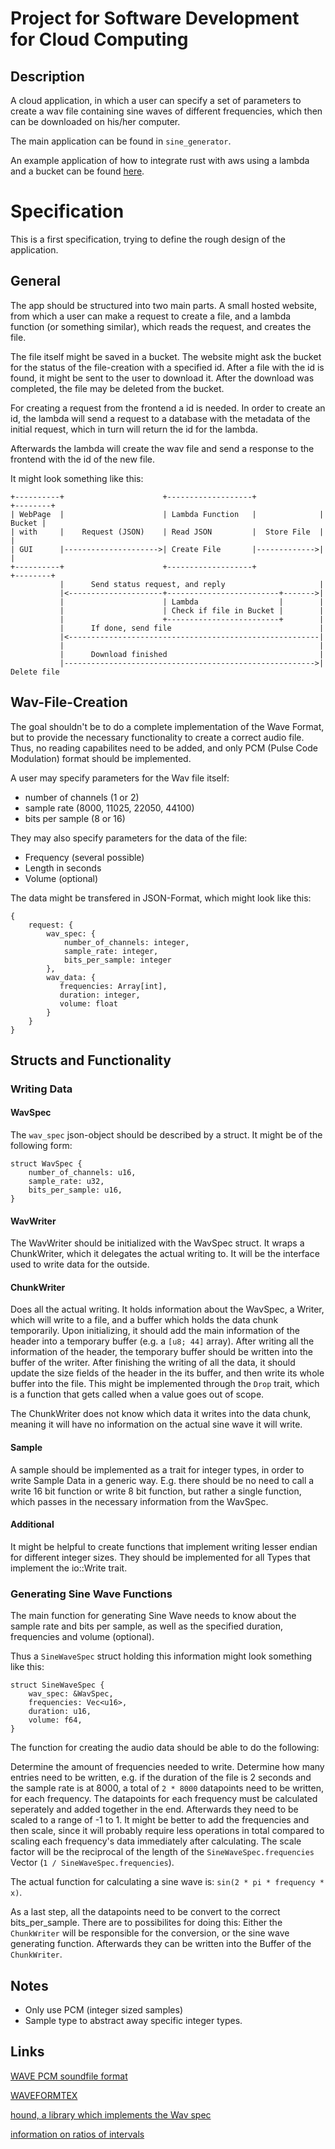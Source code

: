 # Project for Software Development for Cloud Computing

## Description

A cloud application, in which a user can specify a set of parameters to create a wav file containing sine waves of different frequencies, which then can be downloaded on his/her computer.

The main application can be found in `sine_generator`.

An example application of how to integrate rust with aws using a lambda and a bucket can be found [here](https://github.com/paddison/aws-rust-le-solver).

# Specification

This is a first specification, trying to define the rough design of the application.

## General 

The app should be structured into two main parts. A small hosted website, from which a user can make a request to create a file, and a lambda function (or something similar), which reads the request, and creates the file.

The file itself might be saved in a bucket. The website might ask the bucket for the status of the file-creation
with a specified id. After a file with the id is found, it might be sent to the user to download it.
After the download was completed, the file may be deleted from the bucket.

For creating a request from the frontend a id is needed. In order to create an id, the lambda will send a request to a database with the metadata of the initial request, which in turn will return the id for the lambda.

Afterwards the lambda will create the wav file and send a response to the frontend with the id of the new file.

It might look something like this:

```
+----------+                      +-------------------+              +--------+
| WebPage  |                      | Lambda Function   |              | Bucket |
| with     |    Request (JSON)    | Read JSON         |  Store File  |        |
| GUI      |--------------------->| Create File       |------------->|        |
+----------+                      +-------------------+              +--------+
           |      Send status request, and reply                     |     
           |<---------------------+-------------------------+------->|
           |                      | Lambda                  |        |
           |                      | Check if file in Bucket |        |
           |                      +-------------------------+        |
           |      If done, send file                                 |
           |<--------------------------------------------------------|
           |                                                         |
           |      Download finished                                  |
           |-------------------------------------------------------->| Delete file
```

## Wav-File-Creation

The goal shouldn't be to do a complete implementation of the Wave Format, but to provide the necessary functionality to create a correct audio file. Thus, no reading capabilites need to be added, and only PCM (Pulse Code Modulation) format should be implemented.

A user may specify parameters for the Wav file itself: 
- number of channels (1 or 2)
- sample rate (8000, 11025, 22050, 44100)
- bits per sample (8 or 16)

They may also specify parameters for the data of the file:
- Frequency (several possible)
- Length in seconds
- Volume (optional)
  
The data might be transfered in JSON-Format, which might look like this:

```
{
    request: {
        wav_spec: {
            number_of_channels: integer,
            sample_rate: integer,
            bits_per_sample: integer
        },
        wav_data: {
           frequencies: Array[int],
           duration: integer,
           volume: float   
        }
    }
}
```

## Structs and Functionality

### Writing Data

#### WavSpec

The `wav_spec` json-object should be described by a struct. It might be of the following form:
```
struct WavSpec {
    number_of_channels: u16,
    sample_rate: u32,
    bits_per_sample: u16,
}
```

#### WavWriter

The WavWriter should be initialized with the WavSpec struct. It wraps a ChunkWriter, which it delegates the actual writing to. It will be the interface used to write data for the outside.

#### ChunkWriter

Does all the actual writing. It holds information about the WavSpec, a Writer, which will write to a file, and a buffer which holds the data chunk temporarily.
Upon initializing, it should add the main information of the header into a temporary buffer (e.g. a `[u8; 44]` array). After writing all the information of the header, the temporary buffer should be written into the buffer of the writer.
After finishing the writing of all the data, it should update the size fields of the header in the its buffer, and then write its whole buffer into the file. This might be implemented through the `Drop` trait, which is a function that gets called when a value goes out of scope.

The ChunkWriter does not know which data it writes into the data chunk, meaning it will have no information on the actual sine wave it will write.

#### Sample

A sample should be implemented as a trait for integer types, in order to write Sample Data in a generic way. E.g. there should be no need to call a write 16 bit function or write 8 bit function, but rather a single function, which passes in the necessary information from the WavSpec.

#### Additional

It might be helpful to create functions that implement writing lesser endian for different integer sizes. They should be implemented for all Types that implement the io::Write trait.

### Generating Sine Wave Functions

The main function for generating Sine Wave needs to know about the sample rate and bits per sample, as well as the specified duration, frequencies and volume (optional).

Thus a `SineWaveSpec` struct holding this information might look something like this:

```
struct SineWaveSpec {
    wav_spec: &WavSpec,
    frequencies: Vec<u16>,
    duration: u16,
    volume: f64,
}
```

The function for creating the audio data should be able to do the following:

Determine the amount of frequencies needed to write. Determine how many entries need to be written, e.g. if the duration of the file is 2 seconds and the sample rate is at 8000, a total 
of `2 * 8000` datapoints need to be written, for each frequency. 
The datapoints for each frequency must be calculated seperately and added together in the end. Afterwards they need to be scaled to a range of -1 to 1. It might be better to add the frequencies and then scale, since it will probably require less operations in total compared to scaling each frequency's data immediately after calculating. The scale factor will be the reciprocal of the length of the `SineWaveSpec.frequencies` Vector (`1 / SineWaveSpec.frequencies`).

The actual function for calculating a sine wave is: `sin(2 * pi * frequency * x)`.

As a last step, all the datapoints need to be convert to the correct bits_per_sample. There are to possibilites for doing this: Either the `ChunkWriter` will be responsible for the conversion, or the sine wave generating function. Afterwards they can be written into the Buffer of the `ChunkWriter`.

## Notes

- Only use PCM (integer sized samples)
- Sample type to abstract away specific integer types. 

## Links

[WAVE PCM soundfile format](http://soundfile.sapp.org/doc/WaveFormat/)

[WAVEFORMTEX](https://docs.microsoft.com/en-us/previous-versions//ms713497(v=vs.85)?redirectedfrom=MSDN)

[hound, a library which implements the Wav spec](https://github.com/ruuda/hound)

[information on ratios of intervals](https://www.audiolabs-erlangen.de/resources/MIR/FMP/C5/C5S1_Intervals.html)



